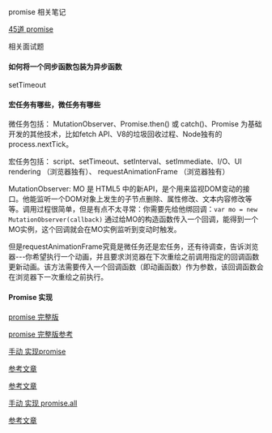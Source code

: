 
promise 相关笔记

[45道 promise](https://juejin.im/post/6844904077537574919)

相关面试题

#### 如何将一个同步函数包装为异步函数

setTimeout

####  宏任务有哪些，微任务有哪些

微任务包括： MutationObserver、Promise.then() 或 catch()、Promise 为基础开发的其他技术，比如fetch API、V8的垃圾回收过程、Node独有的process.nextTick。

宏任务包括： script、setTimeout、setInterval、setImmediate、I/O、UI rendering （浏览器独有）、 requestAnimationFrame （浏览器独有）

MutationObserver: MO 是 HTML5 中的新API，是个用来监视DOM变动的接口。他能监听一个DOM对象上发生的子节点删除、属性修改、文本内容修改等等。调用过程很简单，但是有点不太寻常：你需要先给他绑回调：`var mo = new MutationObserver(callback)` 通过给MO的构造函数传入一个回调，能得到一个MO实例，这个回调就会在MO实例监听到变动时触发。

但是requestAnimationFrame究竟是微任务还是宏任务，还有待调查，告诉浏览器---你希望执行一个动画，并且要求浏览器在下次重绘之前调用指定的回调函数更新动画。该方法需要传入一个回调函数（即动画函数）作为参数，该回调函数会在浏览器下一次重绘之前执行。

#### Promise 实现

[promise 完整版](./promise4.0.js)

[promise 完整版参考](https://juejin.im/post/6844903763178684430)

[手动 实现promise](./promise-note.md)

[参考文章](https://juejin.im/post/6850037281206566919)

[参考文章](https://github.com/careteenL/blog/issues/1)

[手动 实现 promise.all](./api-promise-all.js)

[参考文章](https://juejin.im/post/6844904182017687559)












